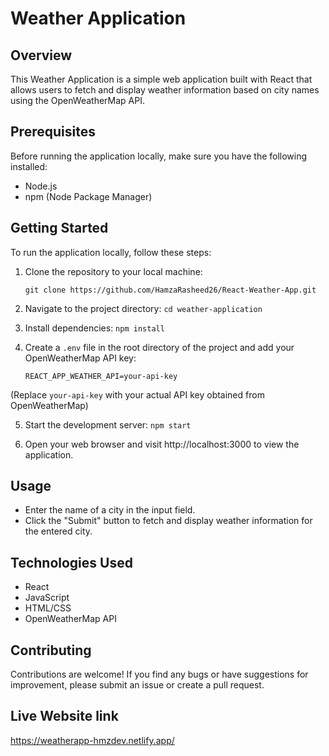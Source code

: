 # Weather Application

## Overview

This Weather Application is a simple web application built with React that allows users to fetch and display weather information based on city names using the OpenWeatherMap API.

## Prerequisites

Before running the application locally, make sure you have the following installed:

- Node.js
- npm (Node Package Manager)

## Getting Started

To run the application locally, follow these steps:

1. Clone the repository to your local machine:

   `git clone https://github.com/HamzaRasheed26/React-Weather-App.git`

2. Navigate to the project directory:
   `cd weather-application`

3. Install dependencies:
   `npm install`

4. Create a `.env` file in the root directory of the project and add your OpenWeatherMap API key:

   `REACT_APP_WEATHER_API=your-api-key`

(Replace `your-api-key` with your actual API key obtained from OpenWeatherMap)

5. Start the development server:
   `npm start`

6. Open your web browser and visit http://localhost:3000 to view the application.

## Usage

- Enter the name of a city in the input field.
- Click the "Submit" button to fetch and display weather information for the entered city.

## Technologies Used

- React
- JavaScript
- HTML/CSS
- OpenWeatherMap API

## Contributing

Contributions are welcome! If you find any bugs or have suggestions for improvement, please submit an issue or create a pull request.

## Live Website link

https://weatherapp-hmzdev.netlify.app/
